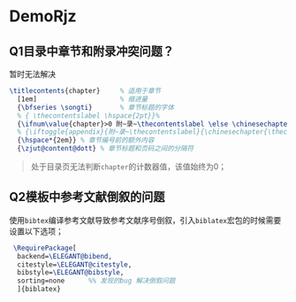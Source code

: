 # DemoRjz

## Q1目录中章节和附录冲突问题？

暂时无法解决

```latex
\titlecontents{chapter}     % 适用于章节
  [1em]                     % 缩进量
  {\bfseries \songti}       % 章节标题的字体
  % { \thecontentslabel \hspace{2pt}}%
  {\ifnum\value{chapter}>0 附~录~\thecontentslabel \else \chinesechapter{\thecontentslabel} \fi \hspace{2pt}}%
  % {\iftoggle{appendix}{附~录~\thecontentslabel}{\chinesechapter{\thecontentslabel}} \hspace{2pt}} % 章节编号前的额外内容
  {\hspace*{2em}} % 章节编号前的额外内容
  {\zjut@content@dott} % 章节标题和页码之间的分隔符
```

> 处于目录页无法判断`chapter`的计数器值，该值始终为0；



## Q2模板中参考文献倒叙的问题

使用`bibtex`编译参考文献导致参考文献序号倒叙，引入`biblatex`宏包的时候需要设置以下选项；

```latex
 \RequirePackage[
  backend=\ELEGANT@bibend,
  citestyle=\ELEGANT@citestyle,
  bibstyle=\ELEGANT@bibstyle,
  sorting=none      %% 发现的bug 解决倒叙问题
  ]{biblatex}
```

